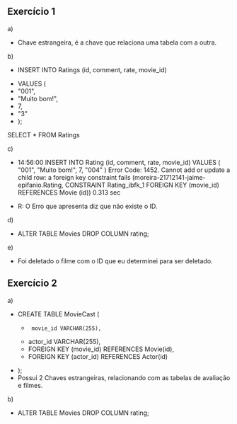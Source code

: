 ## Exercício 1

a)

+ Chave estrangeira, é a chave que relaciona
uma tabela com a outra.

b)

+ INSERT INTO Ratings (id, comment, rate, movie_id) 
* VALUES (
* "001",
* "Muito bom!",
* 7,
* "3"
* );

SELECT * FROM Ratings

c)

+ 14:56:00    INSERT INTO Rating (id, comment, rate, movie_id)  VALUES (   "001",     "Muito bom!",     7,   "004" )    Error Code: 1452. Cannot add or update a child row: a foreign key constraint fails (moreira-21712141-jaime-epifanio.Rating, CONSTRAINT Rating_ibfk_1 FOREIGN KEY (movie_id) REFERENCES Movie (id))    0.313 sec
* R: O Erro que apresenta diz que não existe o ID.

d)

+ ALTER TABLE Movies DROP COLUMN rating;

e)

+ Foi deletado o filme com o ID que eu determinei para ser deletado.

## Exercício 2

a)

+ CREATE TABLE MovieCast (
    *      movie_id VARCHAR(255),
    *    actor_id VARCHAR(255),
   * FOREIGN KEY (movie_id) REFERENCES Movie(id),
   * FOREIGN KEY (actor_id) REFERENCES Actor(id)
* ); 
* Possui 2 Chaves estrangeiras, relacionando com as tabelas de avaliação e filmes.

b)

+ ALTER TABLE Movies DROP COLUMN rating;